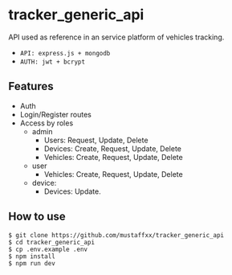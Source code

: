 # tracker_generic_api

API used as reference in an service platform of vehicles tracking. </br>

- <code>API: express.js + mongodb</br></code>
- <code>AUTH: jwt + bcrypt</code>

## Features

- Auth
- Login/Register routes
- Access by roles
  - admin
    - Users: Request, Update, Delete
    - Devices: Create, Request, Update, Delete
    - Vehicles: Create, Request, Update, Delete
  - user
    - Vehicles: Create, Request, Update, Delete
  - device:
    - Devices: Update.

## How to use

```console
$ git clone https://github.com/mustaffxx/tracker_generic_api
$ cd tracker_generic_api
$ cp .env.example .env
$ npm install
$ npm run dev
```
